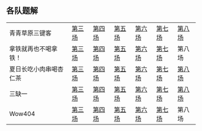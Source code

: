 ## 各队题解
||||||||
|----|----|----|----|----|---|---|
|青青草原三键客|[第三场](https://github.com/LyuLumos/CUC_ACM_2020-Summary-during-Summer-Training/blob/%E9%9D%92%E9%9D%92%E8%8D%89%E5%8E%9F%E4%B8%89%E9%94%AE%E5%AE%A2/%E7%AC%AC%E4%B8%89%E5%9C%BA.md) | [第四场](https://github.com/LyuLumos/CUC_ACM_2020-Summary-during-Summer-Training/blob/%E9%9D%92%E9%9D%92%E8%8D%89%E5%8E%9F%E4%B8%89%E9%94%AE%E5%AE%A2/%E7%AC%AC%E5%9B%9B%E5%9C%BA.md) | [第五场](https://github.com/LyuLumos/CUC_ACM_2020-Summary-during-Summer-Training/blob/%E9%9D%92%E9%9D%92%E8%8D%89%E5%8E%9F%E4%B8%89%E9%94%AE%E5%AE%A2/%E7%AC%AC%E4%BA%94%E5%9C%BA.md) | [第六场](https://github.com/LyuLumos/CUC_ACM_2020-Summary-during-Summer-Training/blob/%E9%9D%92%E9%9D%92%E8%8D%89%E5%8E%9F%E4%B8%89%E9%94%AE%E5%AE%A2/%E7%AC%AC%E5%85%AD%E5%9C%BA.md) | [第七场](https://github.com/LyuLumos/CUC_ACM_2020-Summary-during-Summer-Training/blob/%E9%9D%92%E9%9D%92%E8%8D%89%E5%8E%9F%E4%B8%89%E9%94%AE%E5%AE%A2/%E7%AC%AC%E4%B8%83%E5%9C%BA.md) | [第八场](https://github.com/LyuLumos/CUC_ACM_2020-Summary-during-Summer-Training/blob/%E9%9D%92%E9%9D%92%E8%8D%89%E5%8E%9F%E4%B8%89%E9%94%AE%E5%AE%A2/%E7%AC%AC%E5%85%AB%E5%9C%BA.md)
|拿铁就再也不喝拿铁！| [第三场](https://github.com/LyuLumos/CUC_ACM_2020-Summary-during-Summer-Training/blob/%E6%8B%BF%E9%93%81%E5%B0%B1%E5%86%8D%E4%B9%9F%E4%B8%8D%E5%96%9D%E6%8B%BF%E9%93%81%EF%BC%81/%E7%AC%AC%E4%B8%89%E5%9C%BA.md) | [第四场](https://github.com/LyuLumos/CUC_ACM_2020-Summary-during-Summer-Training/blob/%E6%8B%BF%E9%93%81%E5%B0%B1%E5%86%8D%E4%B9%9F%E4%B8%8D%E5%96%9D%E6%8B%BF%E9%93%81%EF%BC%81/%E7%AC%AC%E5%9B%9B%E5%9C%BA.md) | [第五场](https://github.com/LyuLumos/CUC_ACM_2020-Summary-during-Summer-Training/blob/%E6%8B%BF%E9%93%81%E5%B0%B1%E5%86%8D%E4%B9%9F%E4%B8%8D%E5%96%9D%E6%8B%BF%E9%93%81%EF%BC%81/%E7%AC%AC%E4%BA%94%E5%9C%BA.md) | [第六场](https://github.com/LyuLumos/CUC_ACM_2020-Summary-during-Summer-Training/blob/%E6%8B%BF%E9%93%81%E5%B0%B1%E5%86%8D%E4%B9%9F%E4%B8%8D%E5%96%9D%E6%8B%BF%E9%93%81%EF%BC%81/%E7%AC%AC%E5%85%AD%E5%9C%BA.md) | [第七场](https://github.com/LyuLumos/CUC_ACM_2020-Summary-during-Summer-Training/blob/%E6%8B%BF%E9%93%81%E5%B0%B1%E5%86%8D%E4%B9%9F%E4%B8%8D%E5%96%9D%E6%8B%BF%E9%93%81%EF%BC%81/%E7%AC%AC%E4%B8%83%E5%9C%BA.md) | 第八场
|夏日长吃小肉串喝杏仁茶|[第三场](https://github.com/LyuLumos/CUC_ACM_2020-Summary-during-Summer-Training/blob/%E5%A4%8F%E6%97%A5%E9%95%BF%E5%90%83%E5%B0%8F%E8%82%89%E4%B8%B2%E5%96%9D%E6%9D%8F%E4%BB%81%E8%8C%B6/%E7%AC%AC%E4%B8%89%E5%9C%BA.md) | [第四场](https://github.com/LyuLumos/CUC_ACM_2020-Summary-during-Summer-Training/blob/%E5%A4%8F%E6%97%A5%E9%95%BF%E5%90%83%E5%B0%8F%E8%82%89%E4%B8%B2%E5%96%9D%E6%9D%8F%E4%BB%81%E8%8C%B6/%E7%AC%AC%E5%9B%9B%E5%9C%BA.md) |[第五场](https://github.com/LyuLumos/CUC_ACM_2020-Summary-during-Summer-Training/blob/%E5%A4%8F%E6%97%A5%E9%95%BF%E5%90%83%E5%B0%8F%E8%82%89%E4%B8%B2%E5%96%9D%E6%9D%8F%E4%BB%81%E8%8C%B6/%E7%AC%AC%E4%BA%94%E5%9C%BA.md) | [第六场](https://github.com/LyuLumos/CUC_ACM_2020-Summary-during-Summer-Training/blob/%E5%A4%8F%E6%97%A5%E9%95%BF%E5%90%83%E5%B0%8F%E8%82%89%E4%B8%B2%E5%96%9D%E6%9D%8F%E4%BB%81%E8%8C%B6/%E7%AC%AC%E5%85%AD%E5%9C%BA.md) | [第七场](https://github.com/LyuLumos/CUC_ACM_2020-Summary-during-Summer-Training/blob/%E5%A4%8F%E6%97%A5%E9%95%BF%E5%90%83%E5%B0%8F%E8%82%89%E4%B8%B2%E5%96%9D%E6%9D%8F%E4%BB%81%E8%8C%B6/%E7%AC%AC%E4%B8%83%E5%9C%BA.md) | [第八场](https://github.com/LyuLumos/CUC_ACM_2020-Summary-during-Summer-Training/blob/%E5%A4%8F%E6%97%A5%E9%95%BF%E5%90%83%E5%B0%8F%E8%82%89%E4%B8%B2%E5%96%9D%E6%9D%8F%E4%BB%81%E8%8C%B6/%E7%AC%AC%E5%85%AB%E5%9C%BA.md)
|三缺一|[第三场](https://github.com/LyuLumos/CUC_ACM_2020-Summary-during-Summer-Training/blob/%E4%B8%89%E7%BC%BA%E4%B8%80/%E7%AC%AC%E4%B8%89%E5%9C%BA/2020%E7%89%9B%E5%AE%A2%E6%9A%91%E5%81%87%E5%A4%9A%E6%A0%A1%E8%AE%AD%E7%BB%83%E7%AC%AC%E4%B8%89%E5%9C%BA%E6%80%BB%E7%BB%93.md) | [第四场](https://github.com/LyuLumos/CUC_ACM_2020-Summary-during-Summer-Training/blob/%E4%B8%89%E7%BC%BA%E4%B8%80/%E7%AC%AC%E5%9B%9B%E5%9C%BA/2020%E7%89%9B%E5%AE%A2%E6%9A%91%E5%81%87%E5%A4%9A%E6%A0%A1%E8%AE%AD%E7%BB%83%E7%AC%AC%E5%9B%9B%E5%9C%BA%E6%80%BB%E7%BB%93.md) |[第五场](https://github.com/LyuLumos/CUC_ACM_2020-Summary-during-Summer-Training/blob/%E4%B8%89%E7%BC%BA%E4%B8%80/%E7%AC%AC%E4%BA%94%E5%9C%BA/2020%E6%9A%91%E5%81%87%E7%89%9B%E5%AE%A2%E5%A4%9A%E6%A0%A1%E8%AE%AD%E7%BB%83%E8%B5%9B%E7%AC%AC%E4%BA%94%E5%9C%BA.md) | [第六场](https://github.com/LyuLumos/CUC_ACM_2020-Summary-during-Summer-Training/blob/%E4%B8%89%E7%BC%BA%E4%B8%80/%E7%AC%AC%E5%85%AD%E5%9C%BA.md) | [第七场](https://github.com/LyuLumos/CUC_ACM_2020-Summary-during-Summer-Training/blob/%E4%B8%89%E7%BC%BA%E4%B8%80/%E7%AC%AC%E4%B8%83%E5%9C%BA.md) | [第八场](https://github.com/LyuLumos/CUC_ACM_2020-Summary-during-Summer-Training/blob/%E4%B8%89%E7%BC%BA%E4%B8%80/%E7%AC%AC%E5%85%AB%E5%9C%BA.md)
|Wow404|[第三场](https://github.com/LyuLumos/CUC_ACM_2020-Summary-during-Summer-Training/blob/Wow404/%E7%AC%AC%E4%B8%89%E5%9C%BA.md) | [第四场](https://github.com/LyuLumos/CUC_ACM_2020-Summary-during-Summer-Training/blob/Wow404/%E7%AC%AC%E5%9B%9B%E5%9C%BA.md) |[第五场](https://github.com/LyuLumos/CUC_ACM_2020-Summary-during-Summer-Training/blob/Wow404/%E7%AC%AC%E4%BA%94%E5%9C%BA.md) | [第六场](https://github.com/LyuLumos/CUC_ACM_2020-Summary-during-Summer-Training/blob/Wow404/%E7%AC%AC%E5%85%AD%E5%9C%BA.md) | [第七场](https://github.com/LyuLumos/CUC_ACM_2020-Summary-during-Summer-Training/blob/Wow404/%E7%AC%AC%E4%B8%83%E5%9C%BA.md) | 第八场

